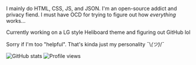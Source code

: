 <!--
**A-Guest19/A-Guest19** is a ✨ _special_ ✨ repository because its `README.md` (this file) appears on your GitHub profile.

Here are some ideas to get you started:
- 🔭 I’m currently working on ...
- 🌱 I’m currently learning ...
- 👯 I’m looking to collaborate on ...
- 🤔 I’m looking for help with ...
- 💬 Ask me about ...
- 📫 How to reach me: ...
- ⚡ Fun fact: ...
-->

I mainly do HTML, CSS, JS, and JSON. I'm an open-source addict and privacy fiend. I must have OCD for trying to figure out how *everything* works...

Currently working on a LG style Heliboard theme and figuring out GitHub lol

Sorry if I'm too "helpful". That's kinda just my personality ¯\\_(ツ)_/¯


![GitHub stats](https://github-readme-stats.vercel.app/api?username=A-Guest19&show_icons=true&theme=default)
![Profile views](https://komarev.com/ghpvc/?username=A-Guest19&color=blue)
